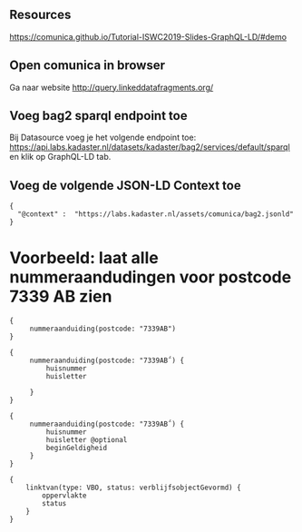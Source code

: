 
## Resources

https://comunica.github.io/Tutorial-ISWC2019-Slides-GraphQL-LD/#demo

## Open comunica in browser

Ga naar website http://query.linkeddatafragments.org/

## Voeg bag2 sparql endpoint toe

Bij Datasource voeg je het volgende endpoint toe: https://api.labs.kadaster.nl/datasets/kadaster/bag2/services/default/sparql en klik op GraphQL-LD tab.

## Voeg de volgende JSON-LD Context toe

```
{
  "@context" :  "https://labs.kadaster.nl/assets/comunica/bag2.jsonld"
}
```

# Voorbeeld: laat alle nummeraandudingen voor postcode 7339 AB zien
```
{
     nummeraanduiding(postcode: "7339AB") 
}
```

```
{
     nummeraanduiding(postcode: "7339AB΅) {
         huisnummer
         huisletter
         
     }
}
```

```
{
     nummeraanduiding(postcode: "7339AB΅) {
         huisnummer
         huisletter @optional
         beginGeldigheid
     }
}
```
```
{
    linktvan(type: VBO, status: verblijfsobjectGevormd) {
        oppervlakte
        status
    }
} 
```
